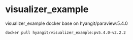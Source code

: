# visualizer_example
visualizer_example docker base on hyangit/paraview:5.4.0
```
docker pull hyangit/visualizer_example:pv5.4.0-v2.2.2
```
